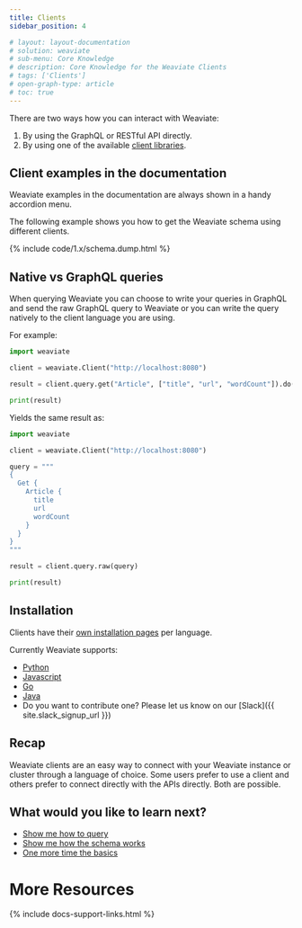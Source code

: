 ```yaml
---
title: Clients
sidebar_position: 4

# layout: layout-documentation
# solution: weaviate
# sub-menu: Core Knowledge
# description: Core Knowledge for the Weaviate Clients
# tags: ['Clients']
# open-graph-type: article
# toc: true
---
```


There are two ways how you can interact with Weaviate:

1. By using the GraphQL or RESTful API directly.
2. By using one of the available [client libraries](../client-libraries/).

## Client examples in the documentation

Weaviate examples in the documentation are always shown in a handy accordion menu.

The following example shows you how to get the Weaviate schema using different clients.

{% include code/1.x/schema.dump.html %}

## Native vs GraphQL queries

When querying Weaviate you can choose to write your queries in GraphQL and send the raw GraphQL query to Weaviate or you can write the query natively to the client language you are using.

For example:

```python
import weaviate

client = weaviate.Client("http://localhost:8080")

result = client.query.get("Article", ["title", "url", "wordCount"]).do()

print(result)
```

Yields the same result as:

```python
import weaviate

client = weaviate.Client("http://localhost:8080")

query = """
{
  Get {
    Article {
      title
      url
      wordCount
    }
  }
}
"""

result = client.query.raw(query)

print(result)
```

## Installation

Clients have their [own installation pages](../client-libraries/) per language.

Currently Weaviate supports:

- [Python](../client-libraries/python.html)
- [Javascript](../client-libraries/javascript.html)
- [Go](../client-libraries/go.html)
- [Java](../client-libraries/java.html)
- Do you want to contribute one? Please let us know on our [Slack]({{ site.slack_signup_url }})

## Recap

Weaviate clients are an easy way to connect with your Weaviate instance or cluster through a language of choice. Some users prefer to use a client and others prefer to connect directly with the APIs directly. Both are possible.

## What would you like to learn next?

- [Show me how to query](../getting-started/query.html)
- [Show me how the schema works](../getting-started/schema.html)
- [One more time the basics](./basics.html)

# More Resources

{% include docs-support-links.html %}

